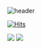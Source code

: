 ![header](https://capsule-render.vercel.app/api?type=Waving&color=gradient&height=300&section=header&text=Space%20for%20Ja21&fontSize=90)


[![Hits](https://hits.seeyoufarm.com/api/count/incr/badge.svg?url=https%3A%2F%2Fgithub.com%2FJa21-Seo%2Fhit-counter&count_bg=%233D7CC8&title_bg=%23555555&icon=&icon_color=%23E7E7E7&title=hits&edge_flat=false)](https://hits.seeyoufarm.com)

<img src="https://img.shields.io/badge/Python-3766AB?style=flat-square&logo=Python&logoColor=white"/></a>
<img src="https://img.shields.io/badge/CSharp-239120?style=flat-square&logo=Python&logoColor=white"/></a>